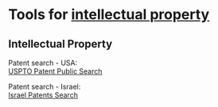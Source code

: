 
# Tools for [intellectual property](https://notageni.us/ip/)

## Intellectual Property

Patent search - USA:  
[USPTO Patent Public Search](https://ppubs.uspto.gov/pubwebapp/static/pages/landing.html)

Patent search - Israel:  
[Israel Patents Search](https://israelpatents.justice.gov.il/)
